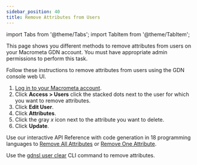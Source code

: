 ```yaml
---
sidebar_position: 40
title: Remove Attributes from Users
---
```


import Tabs from '@theme/Tabs';
import TabItem from '@theme/TabItem';

This page shows you different methods to remove attributes from users on your Macrometa GDN account. You must have appropriate admin permissions to perform this task.

<Tabs groupId="operating-systems">
<TabItem value="console" label="Web Console">

Follow these instructions to remove attributes from users using the GDN console web UI.

1. [Log in to your Macrometa account](https://auth-play.macrometa.io/).
1. Click **Access > Users** click the stacked dots next to the user for which you want to remove attributes.
1. Click **Edit User**.
1. Click **Attributes**.
1. Click the gray _x_ icon next to the attribute you want to delete.
1. Click **Update**.

</TabItem>
<TabItem value="api" label="REST API">

Use our interactive API Reference with code generation in 18 programming languages to [Remove All Attributes](https://macrometa.com/docs/api#/operations/ClearAllAttributesForUser) or [Remove One Attribute](https://macrometa.com/docs/api#/operations/ClearTheAttributesForUser).

</TabItem>
<TabItem value="cli" label="CLI">

Use the [gdnsl user clear](../../cli/api-key-cli.md#gdnsl-user-clear) CLI command to remove attributes.

</TabItem>
</Tabs>
